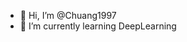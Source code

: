 - 👋 Hi, I’m @Chuang1997
- 🌱 I’m currently learning DeepLearning


<!---
Chuang1997/Chuang1997 is a ✨ special ✨ repository because its `README.md` (this file) appears on your GitHub profile.
You can click the Preview link to take a look at your changes.
--->

